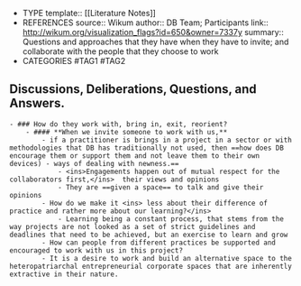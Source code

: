 - TYPE
  template:: [[Literature Notes]]
- REFERENCES
  source:: Wikum
  author:: DB Team; Participants
  link:: http://wikum.org/visualization_flags?id=650&owner=7337y
  summary:: Questions and approaches that they have when they have to invite; and collaborate with the people that they choose to work
- CATEGORIES
  #TAG1 #TAG2
## Discussions, Deliberations, Questions, and Answers.
	- ### How do they work with, bring in, exit, reorient?
		- #### **When we invite someone to work with us,**
			- if a practitioner is brings in a project in a sector or with methodologies that DB has traditionally not used, then ==how does DB encourage them or support them and not leave them to their own devices) - ways of dealing with newness.==
				- <ins>Engagements happen out of mutual respect for the collaborators first,</ins>  their views and opinions
				- They are ==given a space== to talk and give their opinions
			- How do we make it <ins> less about their difference of practice and rather more about our learning?</ins>
				- Learning being a constant process, that stems from the way projects are not looked as a set of strict guidelines and deadlines that need to be achieved, but an exercise to learn and grow
			- How can people from different practices be supported and encouraged to work with us in this project?
			- It is a desire to work and build an alternative space to the heteropatriarchal entrepreneurial corporate spaces that are inherently extractive in their nature.